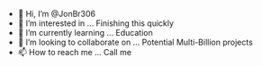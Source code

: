 - 👋 Hi, I’m @JonBr306
- 👀 I’m interested in ... Finishing this quickly
- 🌱 I’m currently learning ... Education
- 💞️ I’m looking to collaborate on ... Potential Multi-Billion projects
- 📫 How to reach me ... Call me

<!---
JoBr591/JoBr591 is a ✨ special ✨ repository because its `README.md` (this file) appears on your GitHub profile.
You can click the Preview link to take a look at your changes.
--->
